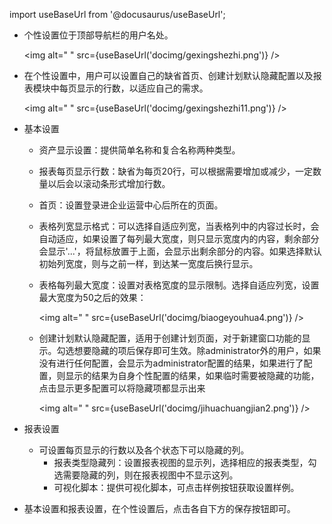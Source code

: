 
import useBaseUrl from '@docusaurus/useBaseUrl';

* 个性设置位于顶部导航栏的用户名处。

  <img alt=" " src={useBaseUrl('docimg/gexingshezhi.png')} />

* 在个性设置中，用户可以设置自己的缺省首页、创建计划默认隐藏配置以及报表模块中每页显示的行数，以适应自己的需求。
  
  <img alt=" " src={useBaseUrl('docimg/gexingshezhi11.png')} />

* 基本设置
  * 资产显示设置：提供简单名称和复合名称两种类型。
  * 报表每页显示行数：缺省为每页20行，可以根据需要增加或减少，一定数量以后会以滚动条形式增加行数。
  * 首页：设置登录进企业运营中心后所在的页面。
  * 表格列宽显示格式：可以选择自适应列宽，当表格列中的内容过长时，会自动适应，如果设置了每列最大宽度，则只显示宽度内的内容，剩余部分会显示'...'，将鼠标放置于上面，会显示出剩余部分的内容。如果选择默认初始列宽度，则与之前一样，到达某一宽度后换行显示。
  * 表格每列最大宽度：设置对表格宽度的显示限制。选择自适应列宽，设置最大宽度为50之后的效果：

    <img alt=" " src={useBaseUrl('docimg/biaogeyouhua4.png')} />
  
  * 创建计划默认隐藏配置，适用于创建计划页面，对于新建窗口功能的显示。勾选想要隐藏的项后保存即可生效。除administrator外的用户，如果没有进行任何配置，会显示为administrator配置的结果，如果进行了配置，则显示的结果为自身个性配置的结果，如果临时需要被隐藏的功能，点击显示更多配置可以将隐藏项都显示出来

    <img alt=" " src={useBaseUrl('docimg/jihuachuangjian2.png')} />

* 报表设置
  * 可设置每页显示的行数以及各个状态下可以隐藏的列。
    * 报表类型隐藏列：设置报表视图的显示列，选择相应的报表类型，勾选需要隐藏的列，则在报表视图中不显示这列。
    * 可视化脚本：提供可视化脚本，可点击样例按钮获取设置样例。

* 基本设置和报表设置，在个性设置后，点击各自下方的保存按钮即可。
  